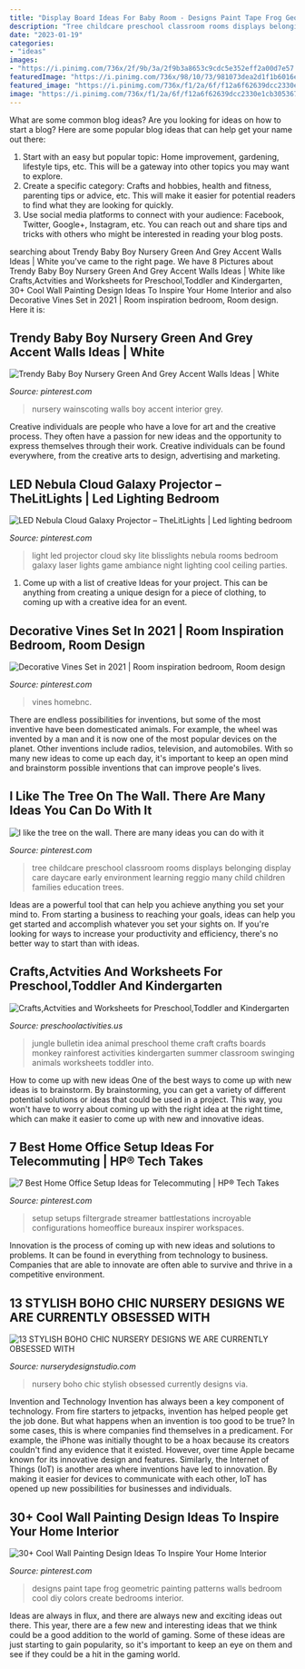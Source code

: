 ```yaml
---
title: "Display Board Ideas For Baby Room - Designs Paint Tape Frog Geometric Painting Patterns Walls Bedroom Cool Diy Colors Create Bedrooms Interior"
description: "Tree childcare preschool classroom rooms displays belonging display care daycare early environment learning reggio many child children families education trees"
date: "2023-01-19"
categories:
- "ideas"
images:
- "https://i.pinimg.com/736x/2f/9b/3a/2f9b3a8653c9cdc5e352eff2a00d7e57.jpg"
featuredImage: "https://i.pinimg.com/736x/98/10/73/981073dea2d1f1b6016ef6f900a56fd8.jpg"
featured_image: "https://i.pinimg.com/736x/f1/2a/6f/f12a6f62639dcc2330e1cb305367061b--childcare-environments-childcare-rooms.jpg"
image: "https://i.pinimg.com/736x/f1/2a/6f/f12a6f62639dcc2330e1cb305367061b--childcare-environments-childcare-rooms.jpg"
---
```



What are some common blog ideas?
Are you looking for ideas on how to start a blog? Here are some popular blog ideas that can help get your name out there: 
1. Start with an easy but popular topic: Home improvement, gardening, lifestyle tips, etc. This will be a gateway into other topics you may want to explore.
2. Create a specific category: Crafts and hobbies, health and fitness, parenting tips or advice, etc. This will make it easier for potential readers to find what they are looking for quickly.
3. Use social media platforms to connect with your audience: Facebook, Twitter, Google+, Instagram, etc. You can reach out and share tips and tricks with others who might be interested in reading your blog posts.

	

		
searching about Trendy Baby Boy Nursery Green And Grey Accent Walls Ideas | White you've came to the right page. We have 8 Pictures about Trendy Baby Boy Nursery Green And Grey Accent Walls Ideas | White like Crafts,Actvities and Worksheets for Preschool,Toddler and Kindergarten, 30+ Cool Wall Painting Design Ideas To Inspire Your Home Interior and also Decorative Vines Set in 2021 | Room inspiration bedroom, Room design. Here it is:
		
    
## Trendy Baby Boy Nursery Green And Grey Accent Walls Ideas | White

<img loading=lazy src="https://i.pinimg.com/736x/2f/9b/3a/2f9b3a8653c9cdc5e352eff2a00d7e57.jpg" onerror="this.onerror=null;this.src='https://tse1.mm.bing.net/th?id=OIP.Jr42vD7VajITXadEmQuLogAAAA&amp;pid=15.1';" alt="Trendy Baby Boy Nursery Green And Grey Accent Walls Ideas | White">

_Source: pinterest.com_

>nursery wainscoting walls boy accent interior grey. 

	

Creative individuals are people who have a love for art and the creative process. They often have a passion for new ideas and the opportunity to express themselves through their work. Creative individuals can be found everywhere, from the creative arts to design, advertising and marketing.

    
## LED Nebula Cloud Galaxy Projector – TheLitLights | Led Lighting Bedroom

<img loading=lazy src="https://i.pinimg.com/736x/8c/99/97/8c99972fa3c92cebe8c70ec52012a6de.jpg" onerror="this.onerror=null;this.src='https://tse1.mm.bing.net/th?id=OIP.w_yY-txtuwdxtU3N5P2K_gHaLH&amp;pid=15.1';" alt="LED Nebula Cloud Galaxy Projector – TheLitLights | Led lighting bedroom">

_Source: pinterest.com_

>light led projector cloud sky lite blisslights nebula rooms bedroom galaxy laser lights game ambiance night lighting cool ceiling parties. 

	

1. Come up with a list of creative Ideas for your project. This can be anything from creating a unique design for a piece of clothing, to coming up with a creative idea for an event.

    
## Decorative Vines Set In 2021 | Room Inspiration Bedroom, Room Design

<img loading=lazy src="https://i.pinimg.com/736x/bc/73/98/bc7398a96ec1dbb9e2a6fb401679f5ab.jpg" onerror="this.onerror=null;this.src='https://tse1.mm.bing.net/th?id=OIP.i9d76uBZfGSHYVMD3IS7EgHaLG&amp;pid=15.1';" alt="Decorative Vines Set in 2021 | Room inspiration bedroom, Room design">

_Source: pinterest.com_

>vines homebnc. 

	

There are endless possibilities for inventions, but some of the most inventive have been domesticated animals. For example, the wheel was invented by a man and it is now one of the most popular devices on the planet. Other inventions include radios, television, and automobiles. With so many new ideas to come up each day, it's important to keep an open mind and brainstorm possible inventions that can improve people's lives.

    
## I Like The Tree On The Wall. There Are Many Ideas You Can Do With It

<img loading=lazy src="https://i.pinimg.com/736x/f1/2a/6f/f12a6f62639dcc2330e1cb305367061b--childcare-environments-childcare-rooms.jpg" onerror="this.onerror=null;this.src='https://tse4.mm.bing.net/th?id=OIP.omzNZebpVFD0vmMRua6ZqAHaNK&amp;pid=15.1';" alt="I like the tree on the wall. There are many ideas you can do with it">

_Source: pinterest.com_

>tree childcare preschool classroom rooms displays belonging display care daycare early environment learning reggio many child children families education trees. 

	

Ideas are a powerful tool that can help you achieve anything you set your mind to. From starting a business to reaching your goals, ideas can help you get started and accomplish whatever you set your sights on. If you're looking for ways to increase your productivity and efficiency, there's no better way to start than with ideas.

    
## Crafts,Actvities And Worksheets For Preschool,Toddler And Kindergarten

<img loading=lazy src="http://www.preschoolactivities.us/wp-content/uploads/2015/03/jungle-bulletin-board-3.jpg" onerror="this.onerror=null;this.src='https://tse2.mm.bing.net/th?id=OIP.fwCQzJz4NG5PwpFbfi2DuAHaJ6&amp;pid=15.1';" alt="Crafts,Actvities and Worksheets for Preschool,Toddler and Kindergarten">

_Source: preschoolactivities.us_

>jungle bulletin idea animal preschool theme craft crafts boards monkey rainforest activities kindergarten summer classroom swinging animals worksheets toddler into. 

	

How to come up with new ideas
One of the best ways to come up with new ideas is to brainstorm. By brainstorming, you can get a variety of different potential solutions or ideas that could be used in a project. This way, you won't have to worry about coming up with the right idea at the right time, which can make it easier to come up with new and innovative ideas.

    
## 7 Best Home Office Setup Ideas For Telecommuting | HP® Tech Takes

<img loading=lazy src="https://i.pinimg.com/736x/23/54/a5/2354a53433c11b34760b8d83fe6d06ff.jpg" onerror="this.onerror=null;this.src='https://tse1.mm.bing.net/th?id=OIP.UHMsZt9ofRIBCOUcgaFU3wHaFj&amp;pid=15.1';" alt="7 Best Home Office Setup Ideas for Telecommuting | HP® Tech Takes">

_Source: pinterest.com_

>setup setups filtergrade streamer battlestations incroyable configurations homeoffice bureaux inspirer workspaces. 

	

Innovation is the process of coming up with new ideas and solutions to problems. It can be found in everything from technology to business. Companies that are able to innovate are often able to survive and thrive in a competitive environment.

    
## 13 STYLISH BOHO CHIC NURSERY DESIGNS WE ARE CURRENTLY OBSESSED WITH

<img loading=lazy src="http://www.nurserydesignstudio.com/wp-content/uploads/2019/10/STYLISH-BOHO-CHIC-NURSERY-4.jpg" onerror="this.onerror=null;this.src='https://tse1.mm.bing.net/th?id=OIP.syWI1NuGE8sNsw3uQa21hgHaJQ&amp;pid=15.1';" alt="13 STYLISH BOHO CHIC NURSERY DESIGNS WE ARE CURRENTLY OBSESSED WITH">

_Source: nurserydesignstudio.com_

>nursery boho chic stylish obsessed currently designs via. 

	

Invention and Technology
Invention has always been a key component of technology. From fire starters to jetpacks, invention has helped people get the job done. But what happens when an invention is too good to be true? In some cases, this is where companies find themselves in a predicament. For example, the iPhone was initially thought to be a hoax because its creators couldn't find any evidence that it existed. However, over time Apple became known for its innovative design and features. Similarly, the Internet of Things (IoT) is another area where inventions have led to innovation. By making it easier for devices to communicate with each other, IoT has opened up new possibilities for businesses and individuals.

    
## 30+ Cool Wall Painting Design Ideas To Inspire Your Home Interior

<img loading=lazy src="https://i.pinimg.com/736x/98/10/73/981073dea2d1f1b6016ef6f900a56fd8.jpg" onerror="this.onerror=null;this.src='https://tse4.mm.bing.net/th?id=OIP.7NtQEsxqhIs2EwjnEJbh1AAAAA&amp;pid=15.1';" alt="30+ Cool Wall Painting Design Ideas To Inspire Your Home Interior">

_Source: pinterest.com_

>designs paint tape frog geometric painting patterns walls bedroom cool diy colors create bedrooms interior. 

	

Ideas are always in flux, and there are always new and exciting ideas out there. This year, there are a few new and interesting ideas that we think could be a good addition to the world of gaming. Some of these ideas are just starting to gain popularity, so it's important to keep an eye on them and see if they could be a hit in the gaming world.

